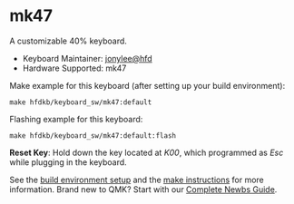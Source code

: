# mk47

A customizable 40% keyboard.

* Keyboard Maintainer: [jonylee@hfd](https://github.com/jonylee1986)
* Hardware Supported: mk47

Make example for this keyboard (after setting up your build environment):

    make hfdkb/keyboard_sw/mk47:default

Flashing example for this keyboard:

    make hfdkb/keyboard_sw/mk47:default:flash

**Reset Key**: Hold down the key located at *K00*, which programmed as *Esc* while plugging in the keyboard.

See the [build environment setup](https://docs.qmk.fm/#/getting_started_build_tools) and the [make instructions](https://docs.qmk.fm/#/getting_started_make_guide) for more information. Brand new to QMK? Start with our [Complete Newbs Guide](https://docs.qmk.fm/#/newbs).
